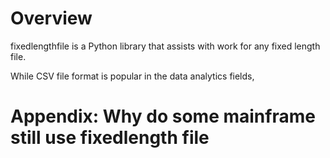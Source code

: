# Overview
fixedlengthfile is a Python library that assists with work for any fixed length file.

While CSV file format is popular in the data analytics fields,




# Appendix: Why do some mainframe still use fixedlength file
